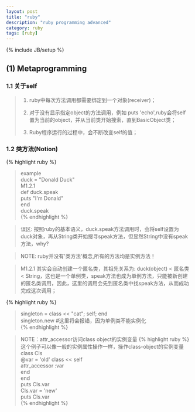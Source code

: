 ```yaml
---
layout: post  
title: "ruby"  
description: "ruby programming advanced"  
category: ruby  
tags: [ruby]
---
```

{% include JB/setup %}


## (1) Metaprogramming
### 1.1 关于self
> 1. ruby中每次方法调用都需要绑定到一个对象(receiver)；
> 
> 2. 对于没有显示指定object的方法调用，例如 puts 'echo',ruby会将self置为当前的object，并从当前类开始搜索，直到BasicObject类；
> 
> 3. Ruby程序运行的过程中，会不断改变self的值；

### 1.2 类方法(Notion)
{% highlight ruby %}
 > example  
 > duck = "Donald Duck"  
 > M1.2.1  
 > def duck.speak  
 >   puts "I'm Donald"  
 > end  
 > duck.speak  
{% endhighlight %}

 > 误区: 按照ruby的基本语义，duck.speak方法调用时，会将self设置为duck对象，再从String类开始搜寻speak方法，但显然String中没有speak方法，why?  
 
 > NOTE: ruby并没有'类方法'概念,所有的方法均是实例方法！  
 
 > M1.2.1 其实会自动创建一个匿名类，其祖先关系为: duck(object) < 匿名类 < String，这也是一个单例类，speak方法也成为单例方法，只能被新创建的匿名类调用，因此，这里的调用会先到匿名类中找speak方法，从而成功完成这次调用； 
  
{% highlight ruby %} 
 > singleton = class << "cat"; self; end  
 > singleton.new #这里将会报错，因为单例类不能实例化  
{% endhighlight %}

 > NOTE：attr_accessor访问class object的实例变量
{% highlight ruby %} 
 > 这个例子可以像一般的实例属性操作一样，操作class-object的实例变量
 > class Cls  
 >   @var = 'old'  <!---->
 >   class << self  
 >     attr_accessor :var  
 >   end  
 > end  
 > puts Cls.var  
 > Cls.var = 'new'  
 > puts Cls.var  
{% endhighlight %}





